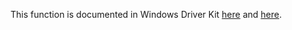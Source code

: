 This function is documented in Windows Driver Kit [here](https://learn.microsoft.com/en-us/windows-hardware/drivers/ddi/wdm/nf-wdm-ntprepreparecomplete) and [here](https://learn.microsoft.com/en-us/windows-hardware/drivers/ddi/wdm/nf-wdm-zwprepreparecomplete).
